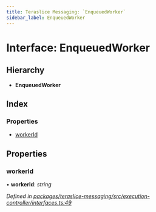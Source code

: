 ```yaml
---
title: Teraslice Messaging: `EnqueuedWorker`
sidebar_label: EnqueuedWorker
---
```


# Interface: EnqueuedWorker

## Hierarchy

* **EnqueuedWorker**

## Index

### Properties

* [workerId](enqueuedworker.md#workerid)

## Properties

###  workerId

• **workerId**: *string*

*Defined in [packages/teraslice-messaging/src/execution-controller/interfaces.ts:49](https://github.com/terascope/teraslice/blob/f95bb5556/packages/teraslice-messaging/src/execution-controller/interfaces.ts#L49)*
